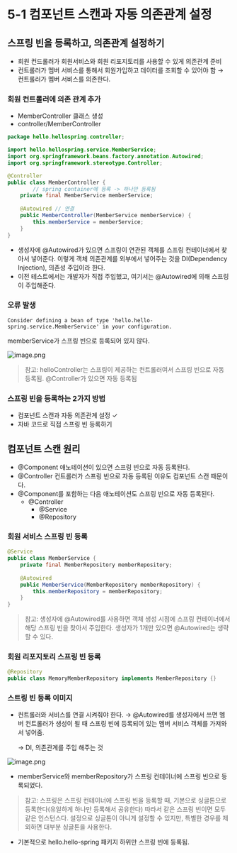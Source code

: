 # 5-1 컴포넌트 스캔과 자동 의존관계 설정

## 스프링 빈을 등록하고, 의존관계 설정하기

- 회원 컨드롤러가 회원서비스와 회원 리포지토리를 사용할 수 있게 의존관계 준비
- 컨트롤러가 멤버 서비스를 통해서 회원가입하고 데이터를 조회할 수 있어야 함 → 컨트롤러가 멤버 서비스를 의존한다.

### 회원 컨트롤러에 의존 관계 추가

- MemberController 클래스 생성
- controller/MemberController

```java
package hello.hellospring.controller;

import hello.hellospring.service.MemberService; 
import org.springframework.beans.factory.annotation.Autowired; 
import org.springframework.stereotype.Controller;

@Controller 
public class MemberController {
		// spring container에 등록 -> 하나만 등록됨
    private final MemberService memberService;
    
    @Autowired // 연결
    public MemberController(MemberService memberService) { 
        this.memberService = memberService; 
    }
}
```

- 생성자에 @Autowired가 있으면 스프링이 연관된 객체를 스프링 컨테이너에서 찾아서 넣어준다. 이렇게 객체 의존관계를 외부에서 넣어주는 것을 DI(Dependency Injection), 의존성 주입이라 한다.
- 이전 테스트에서는 개발자가 직접 주입했고, 여기서는 @Autowired에 의해 스프링이 주입해준다.

### 오류 발생

`Consider defining a bean of type 'hello.hello-spring.service.MemberService' in
your configuration.`

memberService가 스프링 빈으로 등록되어 있지 않다.

![image.png](5-1%20%E1%84%8F%E1%85%A5%E1%86%B7%E1%84%91%E1%85%A9%E1%84%82%E1%85%A5%E1%86%AB%E1%84%90%E1%85%B3%20%E1%84%89%E1%85%B3%E1%84%8F%E1%85%A2%E1%86%AB%E1%84%80%E1%85%AA%20%E1%84%8C%E1%85%A1%E1%84%83%E1%85%A9%E1%86%BC%20%E1%84%8B%E1%85%B4%E1%84%8C%E1%85%A9%E1%86%AB%E1%84%80%E1%85%AA%E1%86%AB%E1%84%80%E1%85%A8%20%E1%84%89%E1%85%A5%E1%86%AF%E1%84%8C%E1%85%A5%E1%86%BC%2018949aa13a608037b71ed2b58f130c47/image.png)

> 참고: helloController는 스프링이 제공하는 컨트롤러여서 스프링 빈으로 자동 등록됨. @Controller가 있으면 자동 등록됨
> 

### 스프링 빈을 등록하는 2가지 방법

- 컴포넌트 스캔과 자동 의존관계 설정 ✓
- 자바 코드로 직접 스프링 빈 등록하기

## 컴포넌트 스캔 원리

- @Component 애노테이션이 있으면 스프링 빈으로 자동 등록된다.
- @Controller 컨트롤러가 스프링 빈으로 자동 등록된 이유도 컴포넌트 스캔 때문이다.
- @Component를 포함하는 다음 애노테이션도 스프링 빈으로 자동 등록된다.
    - @Controller
        - @Service
        - @Repository

### 회원 서비스 스프링 빈 등록

```java
@Service
public class MemberService {
    private final MemberRepository memberRepository;
    
    @Autowired 
    public MemberService(MemberRepository memberRepository) { 
        this.memberRepository = memberRepository; 
    }
}
```

> 참고: 생성자에 @Autowired를 사용하면 객체 생성 시점에 스프링 컨테이너에서 해당 스프링 빈을 찾아서 주입한다. 생성자가 1개만 있으면 @Autowired는 생략할 수 있다.
> 

### 회원 리포지토리 스프링 빈 등록

```java
@Repository 
public class MemoryMemberRepository implements MemberRepository {}
```

### 스트링 빈 등록 이미지

- 컨트롤러와 서비스를 연결 시켜줘야 한다. → @Autowired를 생성자에서 쓰면 멤버 컨트롤러가 생성이 될 때 스프링 빈에 등록되어 있는 멤버 서비스 객체를 가져와서 넣어줌.
    
    → DI, 의존관계를 주입 해주는 것
    

![image.png](5-1%20%E1%84%8F%E1%85%A5%E1%86%B7%E1%84%91%E1%85%A9%E1%84%82%E1%85%A5%E1%86%AB%E1%84%90%E1%85%B3%20%E1%84%89%E1%85%B3%E1%84%8F%E1%85%A2%E1%86%AB%E1%84%80%E1%85%AA%20%E1%84%8C%E1%85%A1%E1%84%83%E1%85%A9%E1%86%BC%20%E1%84%8B%E1%85%B4%E1%84%8C%E1%85%A9%E1%86%AB%E1%84%80%E1%85%AA%E1%86%AB%E1%84%80%E1%85%A8%20%E1%84%89%E1%85%A5%E1%86%AF%E1%84%8C%E1%85%A5%E1%86%BC%2018949aa13a608037b71ed2b58f130c47/image%201.png)

- memberService와 memberRepository가 스프링 컨테이너에 스프링 빈으로 등록되었다.

> 참고: 스프링은 스프링 컨테이너에 스프링 빈을 등록할 때, 기본으로 싱글톤으로 등록한다(유일하게 하나만 등록해서 공유한다) 따라서 같은 스프링 빈이면 모두 같은 인스턴스다. 설정으로 싱글톤이 아니게 설정할 수 있지만, 특별한 경우를 제외하면 대부분 싱글톤을 사용한다.
> 

- 기본적으로 hello.hello-spring 패키지 하위만 스프링 빈에 등록됨.